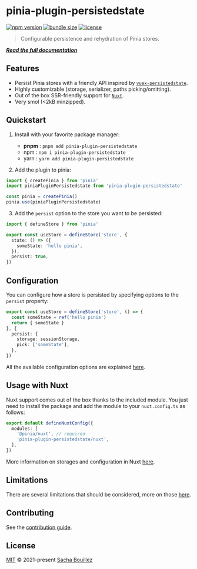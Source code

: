 # pinia-plugin-persistedstate

[![npm version][version-src]][version-href]
[![bundle size][bundle-src]][bundle-href]
[![license][license-src]][license-href]

> Configurable persistence and rehydration of Pinia stores.

[**_Read the full documentation_**](https://prazdevs.github.io/pinia-plugin-persistedstate)

## Features

- Persist Pinia stores with a friendly API inspired by [`vuex-persistedstate`](https://github.com/robinvdvleuten/vuex-persistedstate).
- Highly customizable (storage, serializer, paths picking/omitting).
- Out of the box SSR-friendly support for [`Nuxt`](#usage-with-nuxt).
- Very smol (<2kB minzipped).

## Quickstart

1. Install with your favorite package manager:
   - **pnpm** : `pnpm add pinia-plugin-persistedstate`
   - npm : `npm i pinia-plugin-persistedstate`
   - yarn : `yarn add pinia-plugin-persistedstate`

2. Add the plugin to pinia:

```ts
import { createPinia } from 'pinia'
import piniaPluginPersistedstate from 'pinia-plugin-persistedstate'

const pinia = createPinia()
pinia.use(piniaPluginPersistedstate)
```

3. Add the `persist` option to the store you want to be persisted:

```ts
import { defineStore } from 'pinia'

export const useStore = defineStore('store', {
  state: () => ({
    someState: 'hello pinia',
  }),
  persist: true,
})
```

## Configuration

You can configure how a store is persisted by specifying options to the `persist` property:

```ts
export const useStore = defineStore('store', () => {
  const someState = ref('hello pinia')
  return { someState }
}, {
  persist: {
    storage: sessionStorage,
    pick: ['someState'],
  },
})
```

All the available configuration options are explained [here](https://prazdevs.github.io/pinia-plugin-persistedstate/guide/config).

## Usage with Nuxt

Nuxt support comes out of the box thanks to the included module. You just need to install the package and add the module to your `nuxt.config.ts` as follows:

```ts
export default defineNuxtConfig({
  modules: [
    '@pinia/nuxt', // required
    'pinia-plugin-persistedstate/nuxt',
  ],
})
```

More information on storages and configuration in Nuxt [here](https://prazdevs.github.io/pinia-plugin-persistedstate/frameworks/nuxt).

## Limitations

There are several limitations that should be considered, more on those [here](https://prazdevs.github.io/pinia-plugin-persistedstate/guide/limitations).

## Contributing

See the [contribution guide](https://github.com/prazdevs/pinia-plugin-persistedstate/blob/main/CONTRIBUTING.md).

## License

[MIT](https://github.com/prazdevs/pinia-plugin-persistedstate/blob/main/LICENSE) © 2021-present [Sacha Bouillez](https://github.com/prazdevs)

[version-src]: https://img.shields.io/npm/v/pinia-plugin-persistedstate?style=flat-square&labelColor=313244&color=cba6f7
[version-href]: https://npmjs.com/package/pinia-plugin-persistedstate
[bundle-src]: https://img.shields.io/bundlejs/size/pinia-plugin-persistedstate?style=flat-square&labelColor=313244&color=cba6f7
[bundle-href]: https://bundlejs.com/?q=pinia-plugin-persistedstate
[license-src]: https://img.shields.io/github/license/prazdevs/pinia-plugin-persistedstate?style=flat-square&labelColor=313244&color=cba6f7
[license-href]: https://github.com/prazdevs/pinia-plugin-persistedstate/blob/main/LICENSE
